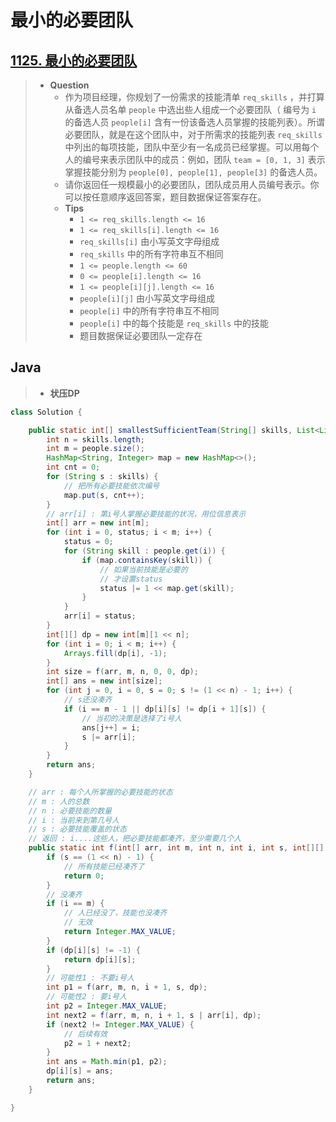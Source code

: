 # 最小的必要团队

## [1125. 最小的必要团队](https://leetcode.cn/problems/smallest-sufficient-team/)

> - **Question**
>   - 作为项目经理，你规划了一份需求的技能清单 `req_skills` ，并打算从备选人员名单 `people` 中选出些人组成一个必要团队（ 编号为 `i` 的备选人员 `people[i]` 含有一份该备选人员掌握的技能列表）。所谓必要团队，就是在这个团队中，对于所需求的技能列表 `req_skills` 中列出的每项技能，团队中至少有一名成员已经掌握。可以用每个人的编号来表示团队中的成员：例如，团队 `team = [0, 1, 3]` 表示掌握技能分别为 `people[0], people[1], people[3]` 的备选人员。
>   - 请你返回任一规模最小的必要团队，团队成员用人员编号表示。你可以按任意顺序返回答案，题目数据保证答案存在。
>   - **Tips**
>     - `1 <= req_skills.length <= 16`
>     - `1 <= req_skills[i].length <= 16`
>     - `req_skills[i]` 由小写英文字母组成
>     - `req_skills` 中的所有字符串互不相同
>     - `1 <= people.length <= 60`
>     - `0 <= people[i].length <= 16`
>     - `1 <= people[i][j].length <= 16`
>     - `people[i][j]` 由小写英文字母组成
>     - `people[i]` 中的所有字符串互不相同
>     - `people[i]` 中的每个技能是 `req_skills` 中的技能
>     - 题目数据保证必要团队一定存在

## Java

> - **状压DP**

```java
class Solution {

    public static int[] smallestSufficientTeam(String[] skills, List<List<String>> people) {
        int n = skills.length;
        int m = people.size();
        HashMap<String, Integer> map = new HashMap<>();
        int cnt = 0;
        for (String s : skills) {
            // 把所有必要技能依次编号
            map.put(s, cnt++);
        }
        // arr[i] : 第i号人掌握必要技能的状况，用位信息表示
        int[] arr = new int[m];
        for (int i = 0, status; i < m; i++) {
            status = 0;
            for (String skill : people.get(i)) {
                if (map.containsKey(skill)) {
                    // 如果当前技能是必要的
                    // 才设置status
                    status |= 1 << map.get(skill);
                }
            }
            arr[i] = status;
        }
        int[][] dp = new int[m][1 << n];
        for (int i = 0; i < m; i++) {
            Arrays.fill(dp[i], -1);
        }
        int size = f(arr, m, n, 0, 0, dp);
        int[] ans = new int[size];
        for (int j = 0, i = 0, s = 0; s != (1 << n) - 1; i++) {
            // s还没凑齐
            if (i == m - 1 || dp[i][s] != dp[i + 1][s]) {
                // 当初的决策是选择了i号人
                ans[j++] = i;
                s |= arr[i];
            }
        }
        return ans;
    }

    // arr : 每个人所掌握的必要技能的状态
    // m : 人的总数
    // n : 必要技能的数量
    // i : 当前来到第几号人
    // s : 必要技能覆盖的状态
    // 返回 : i....这些人，把必要技能都凑齐，至少需要几个人
    public static int f(int[] arr, int m, int n, int i, int s, int[][] dp) {
        if (s == (1 << n) - 1) {
            // 所有技能已经凑齐了
            return 0;
        }
        // 没凑齐
        if (i == m) {
            // 人已经没了，技能也没凑齐
            // 无效
            return Integer.MAX_VALUE;
        }
        if (dp[i][s] != -1) {
            return dp[i][s];
        }
        // 可能性1 : 不要i号人
        int p1 = f(arr, m, n, i + 1, s, dp);
        // 可能性2 : 要i号人
        int p2 = Integer.MAX_VALUE;
        int next2 = f(arr, m, n, i + 1, s | arr[i], dp);
        if (next2 != Integer.MAX_VALUE) {
            // 后续有效
            p2 = 1 + next2;
        }
        int ans = Math.min(p1, p2);
        dp[i][s] = ans;
        return ans;
    }

}
```
